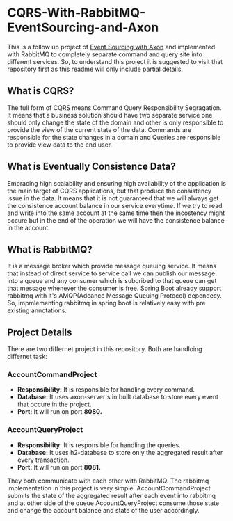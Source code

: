 # CQRS-With-RabbitMQ-EventSourcing-and-Axon
This is a follow up project of [Event Sourcing with Axon](https://github.com/T4puSD/EventSourcing-With-Axon/blob/master/README.md) and implemented with RabbitMQ to completely separate command and query site into different services. So, to understand this project it is suggested to visit that repository first as this readme will only include partial details.

## What is CQRS?
The full form of CQRS means Command Query Responsibility Segragation. It means that a business solution should have two separate service
one should only change the state of the domain and other is only responsible to provide the view of the current state of the data.
Commands are responsible for the state changes in a domain and Queries are responsible to provide view data to the end user.

## What is Eventually Consistence Data?
Embracing high scalability and ensuring high availability of the application is the main target of CQRS applications, but that produce the consistency issue in the data. It means that it is not guaranteed that we will always get the consistence account balance in our service everytime. If we try to read and write into the same account at the same time then the incostency might occure but in the end of the operation we will have the consistence balance in the account.

## What is RabbitMQ?
It is a message broker which provide message queuing service. It means that instead of direct service to service call we can publish our message into a queue and any consumer which is subcribed to that queue can get that message whenever the consumer is free. Spring Boot already support rabbitmq with it's AMQP(Adcance Message Queuing Protocol) dependecy. So, impmlementing rabbitmq in spring boot is relatively easy with pre existing annotations.

## Project Details
There are two differnet project in this repository. Both are handloing differnet task:

### AccountCommandProject
* **Responsibility:** It is responsible for handling every command.
* **Database:** It uses axon-server's in built database to store every event that occure in the project. 
* **Port:** It will run on port **8080.**

### AccountQueryProject
* **Responsibility:** It is responsible for handling the queries.
* **Database:** It uses h2-database to store only the aggregated result after every transaction.
* **Port:** It will run on port **8081.**

They both communicate with each other with RabbitMQ. The rabbitmq implementation in this project is very simple. AccountCommandProject submits the state of the aggregated result after each event into rabbitmq and at other side of the queue AccountQueryProject consume those state and change the account balance and state of the user accordingly.
